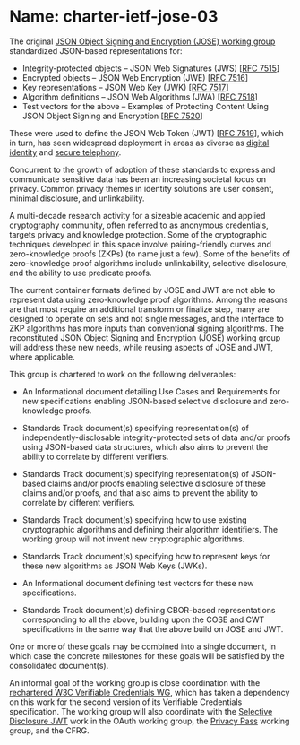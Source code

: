 # Name: charter-ietf-jose-03

The original [JSON Object Signing and Encryption (JOSE) working group](https://datatracker.ietf.org/doc/charter-ietf-jose/02/) standardized JSON-based representations for:
- Integrity-protected objects – JSON Web Signatures (JWS) [[RFC 7515](https://www.rfc-editor.org/rfc/rfc7515.html)]
- Encrypted objects – JSON Web Encryption (JWE) [[RFC 7516](https://www.rfc-editor.org/rfc/rfc7516.html)]
- Key representations – JSON Web Key (JWK) [[RFC 7517](https://www.rfc-editor.org/rfc/rfc7517.html)]
- Algorithm definitions – JSON Web Algorithms (JWA) [[RFC 7518](https://www.rfc-editor.org/rfc/rfc7518.html)]
- Test vectors for the above – Examples of Protecting Content Using JSON Object Signing and Encryption [[RFC 7520](https://www.rfc-editor.org/rfc/rfc7520.html)]

These were used to define the JSON Web Token (JWT) [[RFC 7519](https://www.rfc-editor.org/rfc/rfc7519.html)], which in turn, has seen widespread deployment in areas as diverse as [digital identity](https://openid.net/connect/) and [secure telephony](https://www.ietf.org/blog/stir-action/).

Concurrent to the growth of adoption of these standards to express and communicate sensitive data has been an increasing societal focus on privacy. Common privacy themes in identity solutions are user consent, minimal disclosure, and unlinkability.

A multi-decade research activity for a sizeable academic and applied cryptography community, often referred to as anonymous credentials, targets privacy and knowledge protection. Some of the cryptographic techniques developed in this space involve pairing-friendly curves and zero-knowledge proofs (ZKPs) (to name just a few).  Some of the benefits of zero-knowledge proof algorithms include unlinkability, selective disclosure, and the ability to use predicate proofs.

The current container formats defined by JOSE and JWT are not able to represent data using zero-knowledge proof algorithms. Among the reasons are that most require an additional transform or finalize step, many are designed to operate on sets and not single messages, and the interface to ZKP algorithms has more inputs than conventional signing algorithms. The reconstituted JSON Object Signing and Encryption (JOSE) working group will address these new needs, while reusing aspects of JOSE and JWT, where applicable.

This group is chartered to work on the following deliverables:

- An Informational document detailing Use Cases and Requirements for new specifications enabling JSON-based selective disclosure and zero-knowledge proofs.

- Standards Track document(s) specifying representation(s) of independently-disclosable integrity-protected sets of data and/or proofs using JSON-based data structures, which also aims to prevent the ability to correlate by different verifiers.

- Standards Track document(s) specifying representation(s) of JSON-based claims and/or proofs enabling selective disclosure of these claims and/or proofs, and that also aims to prevent the ability to correlate by different verifiers.

- Standards Track document(s) specifying how to use existing cryptographic algorithms and defining their algorithm identifiers.  The working group will not invent new cryptographic algorithms.

- Standards Track document(s) specifying how to represent keys for these new algorithms as JSON Web Keys (JWKs).

- An Informational document defining test vectors for these new specifications.

- Standards Track document(s) defining CBOR-based representations corresponding to all the above, building upon the COSE and CWT specifications in the same way that the above build on JOSE and JWT.

One or more of these goals may be combined into a single document, in which case the concrete milestones for these goals will be satisfied by the consolidated document(s). 

An informal goal of the working group is close coordination with the [rechartered W3C Verifiable Credentials WG](https://www.w3.org/2022/05/proposed-vc-wg-charter.html), which has taken a dependency on this work for the second version of its Verifiable Credentials specification.  The working group will also coordinate with the [Selective Disclosure JWT](https://datatracker.ietf.org/doc/draft-ietf-oauth-selective-disclosure-jwt/) work in the OAuth working group, the [Privacy Pass](https://datatracker.ietf.org/doc/charter-ietf-privacypass/) working group, and the CFRG.

